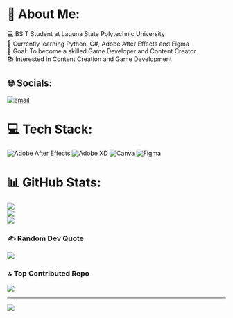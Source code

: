 # 💫 About Me:
💻 BSIT Student at Laguna State Polytechnic University<br>🌱 Currently learning Python, C#, Adobe After Effects and Figma<br>🎯 Goal: To become a skilled Game Developer and Content Creator<br>📚 Interested in Content Creation and Game Development


## 🌐 Socials:
[![email](https://img.shields.io/badge/Email-D14836?logo=gmail&logoColor=white)](mailto:frandiekalvin@gmail.com) 

# 💻 Tech Stack:
![Adobe After Effects](https://img.shields.io/badge/Adobe%20After%20Effects-9999FF.svg?style=for-the-badge&logo=Adobe%20After%20Effects&logoColor=white) ![Adobe XD](https://img.shields.io/badge/Adobe%20XD-470137?style=for-the-badge&logo=Adobe%20XD&logoColor=#FF61F6) ![Canva](https://img.shields.io/badge/Canva-%2300C4CC.svg?style=for-the-badge&logo=Canva&logoColor=white) ![Figma](https://img.shields.io/badge/figma-%23F24E1E.svg?style=for-the-badge&logo=figma&logoColor=white)
# 📊 GitHub Stats:
![](https://github-readme-stats.vercel.app/api?username=adie159&theme=dark&hide_border=false&include_all_commits=false&count_private=false)<br/>
![](https://nirzak-streak-stats.vercel.app/?user=adie159&theme=dark&hide_border=false)<br/>
![](https://github-readme-stats.vercel.app/api/top-langs/?username=adie159&theme=dark&hide_border=false&include_all_commits=false&count_private=false&layout=compact)

### ✍️ Random Dev Quote
![](https://quotes-github-readme.vercel.app/api?type=horizontal&theme=dark)

### 🔝 Top Contributed Repo
![](https://github-contributor-stats.vercel.app/api?username=adie159&limit=5&theme=dark&combine_all_yearly_contributions=true)

---
[![](https://visitcount.itsvg.in/api?id=adie159&icon=0&color=0)](https://visitcount.itsvg.in)

<!-- Proudly created with GPRM ( https://gprm.itsvg.in ) -->
